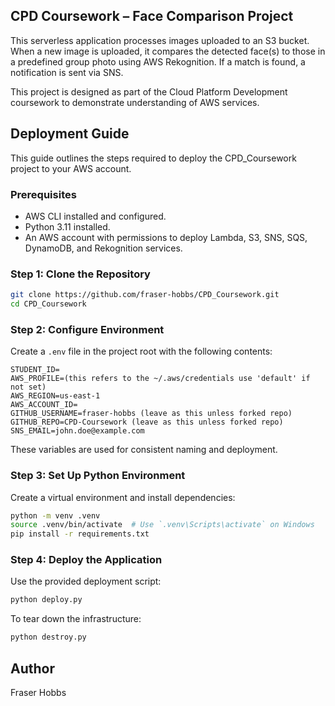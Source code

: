 ## CPD Coursework – Face Comparison Project

This serverless application processes images uploaded to an S3 bucket. When a new image is uploaded, it compares the detected face(s) to those in a predefined group photo using AWS Rekognition. If a match is found, a notification is sent via SNS.

This project is designed as part of the Cloud Platform Development coursework to demonstrate understanding of AWS services.

## Deployment Guide

This guide outlines the steps required to deploy the CPD_Coursework project to your AWS account.

### Prerequisites

- AWS CLI installed and configured.
- Python 3.11 installed.
- An AWS account with permissions to deploy Lambda, S3, SNS, SQS, DynamoDB, and Rekognition services.

### Step 1: Clone the Repository

```bash
git clone https://github.com/fraser-hobbs/CPD_Coursework.git
cd CPD_Coursework
```

### Step 2: Configure Environment

Create a `.env` file in the project root with the following contents:

```
STUDENT_ID=
AWS_PROFILE=(this refers to the ~/.aws/credentials use 'default' if not set) 
AWS_REGION=us-east-1
AWS_ACCOUNT_ID=
GITHUB_USERNAME=fraser-hobbs (leave as this unless forked repo)
GITHUB_REPO=CPD-Coursework (leave as this unless forked repo)
SNS_EMAIL=john.doe@example.com

```

These variables are used for consistent naming and deployment.

### Step 3: Set Up Python Environment

Create a virtual environment and install dependencies:

```bash
python -m venv .venv
source .venv/bin/activate  # Use `.venv\Scripts\activate` on Windows
pip install -r requirements.txt
```

### Step 4: Deploy the Application

Use the provided deployment script:

```bash
python deploy.py
```

To tear down the infrastructure:

```bash
python destroy.py
```

## Author

Fraser Hobbs
